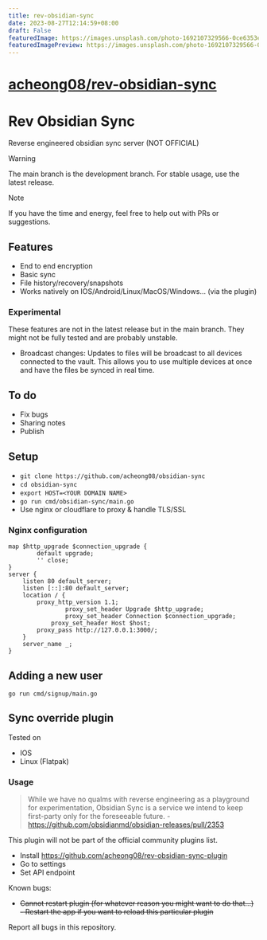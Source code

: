 ```yaml
---
title: rev-obsidian-sync
date: 2023-08-27T12:14:59+08:00
draft: False
featuredImage: https://images.unsplash.com/photo-1692107329566-0ce6353eedf5?ixid=M3w0NjAwMjJ8MHwxfHJhbmRvbXx8fHx8fHx8fDE2OTMxMDk2MzZ8&ixlib=rb-4.0.3
featuredImagePreview: https://images.unsplash.com/photo-1692107329566-0ce6353eedf5?ixid=M3w0NjAwMjJ8MHwxfHJhbmRvbXx8fHx8fHx8fDE2OTMxMDk2MzZ8&ixlib=rb-4.0.3
---
```


# [acheong08/rev-obsidian-sync](https://github.com/acheong08/rev-obsidian-sync)

# Rev Obsidian Sync

Reverse engineered obsidian sync server (NOT OFFICIAL)

> [!WARNING]
> The main branch is the development branch. For stable usage, use the latest release.

> [!NOTE]
> If you have the time and energy, feel free to help out with PRs or suggestions.

## Features
- End to end encryption
- Basic sync
- File history/recovery/snapshots
- Works natively on IOS/Android/Linux/MacOS/Windows... (via the plugin)

### Experimental
These features are not in the latest release but in the main branch. They might not be fully tested and are probably unstable.
- Broadcast changes: Updates to files will be broadcast to all devices connected to the vault. This allows you to use multiple devices at once and have the files be synced in real time.

## To do
- Fix bugs
- Sharing notes
- Publish

## Setup

- `git clone https://github.com/acheong08/obsidian-sync`
- `cd obsidian-sync`
- `export HOST=<YOUR DOMAIN NAME>`
- `go run cmd/obsidian-sync/main.go`
- Use nginx or cloudflare to proxy & handle TLS/SSL

### Nginx configuration
```nginx
map $http_upgrade $connection_upgrade {
        default upgrade;
        '' close;
}
server {
	listen 80 default_server;
	listen [::]:80 default_server;
	location / {
		proxy_http_version 1.1;
            	proxy_set_header Upgrade $http_upgrade;
            	proxy_set_header Connection $connection_upgrade;
           	proxy_set_header Host $host;
		proxy_pass http://127.0.0.1:3000/;
	}
	server_name _;
}
```

## Adding a new user

`go run cmd/signup/main.go`

## Sync override plugin

Tested on
- IOS
- Linux (Flatpak)

### Usage

> While we have no qualms with reverse engineering as a playground for experimentation, Obsidian Sync is a service we intend to keep first-party only for the foreseeable future. - https://github.com/obsidianmd/obsidian-releases/pull/2353

This plugin will not be part of the official community plugins list.

- Install https://github.com/acheong08/rev-obsidian-sync-plugin
- Go to settings
- Set API endpoint

Known bugs:
- ~~Cannot restart plugin (for whatever reason you might want to do that...) - Restart the app if you want to reload this particular plugin~~

Report all bugs in this repository.
